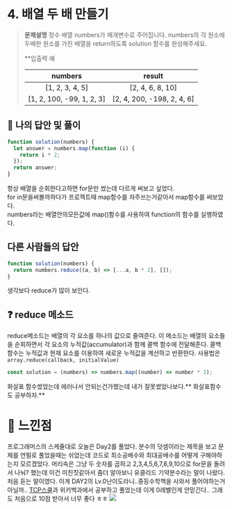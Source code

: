 # 4. 배열 두 배 만들기

> **문제설명**
> 정수 배열 numbers가 매개변수로 주어집니다. numbers의 각 원소에 두배한 원소를 가진 배열을 return하도록 solution 함수를 완성해주세요.
>
> \*\*입출력 예
>
> |          numbers          |           result           |
> | :-----------------------: | :------------------------: |
> |      [1, 2, 3, 4, 5]      |      [2, 4, 6, 8, 10]      |
> | [1, 2, 100, -99, 1, 2, 3] | [2, 4, 200, -198, 2, 4, 6] |

## 💭 나의 답안 및 풀이

```js
function solution(numbers) {
  let answer = numbers.map(function (i) {
    return i * 2;
  });
  return answer;
}
```

항상 배열을 순회한다고하면 for문만 썼는데 다르게 써보고 싶었다.  
for in문을써볼까하다가 프로젝트때 map함수를 자주쓰는거같아서 map함수를 써보았다.  
numbers라는 배열안의모든값에 map()함수를 사용하여 function의 함수를 실행하였다.

## 다른 사람들의 답안

```js
function solution(numbers) {
  return numbers.reduce((a, b) => [...a, b * 2], []);
}
```

생각보다 reduce가 많이 보인다.

## ❓ reduce 메소드

reduce메소드는 배열의 각 요소를 하나의 값으로 줄여준다. 이 메소드는 배열의 요소들을 순회하면서 각 요소의 누적값(accumulator)과 함께 콜백 함수에 전달해준다. 콜백 함수는 누적값과 현재 요소를 이용하여 새로운 누적값을 계산하고 반환한다.
사용법은 `array.reduce(callback, initialValue)`

```js
const solution = (numbers) => numbers.map((number) => number * 2);
```

화살표 함수썼었는데 에러나서 안되는건가했는데 내가 잘못썼었나보다.** 화살표함수도 공부하자.**

# 📝 느낀점

프로그래머스의 스케쥴대로 오늘은 Day2를 풀었다.
분수의 덧셈이라는 제목을 보고 문제를 연필로 풀었을때는 쉬었는데 코드로 최소공배수와 최대공배수를 어떻게 구해야하는지 모르겠었다.
머리속은 그냥 두 숫자를 곱하고 2,3,4,5,6,7,8,9,10으로 for문을 돌려서 나눠? 했는데 이건 미친짓같아서 좀더 알아보니
유클리드 기약분수라는 말이 나왔다. 처음 듣는 말이였다.
이게 DAY2의 Lv.0난이도라니..중등수학책을 사와서 풀어야하는거 아닐까..
[TCP스쿨](http://www.tcpschool.com/codingmath/common)과 위키백과에서 공부하고 풀었는데 이게 0레벨인게 안믿긴다..
그래도 처음으로 10점 받아서 너무 좋다 ㅎㅎ
![](https://velog.velcdn.com/images/kimsu10/post/93eaa580-9754-4e63-bdbc-2db3ca8fe9dc/image.jpeg)
